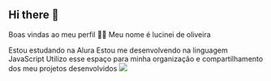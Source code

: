 ## Hi there 👋

Boas vindas ao meu perfil 💙💙
Meu nome é lucinei de oliveira

Estou estudando na Alura
Estou me desenvolvendo na linguagem JavaScript
Utilizo esse espaço para minha organização e compartilhamento dos meu projetos desenvolvidos
![](https://media1.tenor.com/m/Pd0Kna5m45cAAAAC/skeleton-burning.gif)


<!--
**cidy244/cidy244** is a ✨ _special_ ✨ repository because its `README.md` (this file) appears on your GitHub profile.

Here are some ideas to get you started:

- 🔭 I’m currently working on ...
- 🌱 I’m currently learning ...
- 👯 I’m looking to collaborate on ...
- 🤔 I’m looking for help with ...
- 💬 Ask me about ...alurastartestudante@email.com

@alurastartestudantek
- 📫 How to reach me: ...
- 😄 Pronouns: ...
- ⚡ Fun fact: ...
-->
